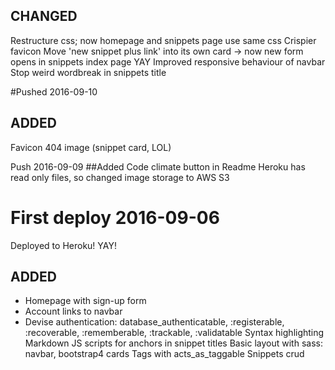 


## CHANGED
Restructure css; now homepage and snippets page use same css
Crispier favicon
Move 'new snippet plus link' into its own card -> now new form opens in snippets index page YAY
Improved responsive behaviour of navbar
Stop weird wordbreak in snippets title  

#Pushed 2016-09-10 
## ADDED
Favicon
404 image (snippet card, LOL)

Push 2016-09-09
##Added 
Code climate button in Readme
Heroku has read only files, so changed image storage to AWS S3 

# First deploy 2016-09-06
Deployed to Heroku! YAY!

## ADDED
- Homepage with sign-up form
- Account links to navbar
- Devise authentication: database_authenticatable, :registerable, :recoverable, :rememberable, :trackable, :validatable
Syntax highlighting
Markdown
JS scripts for anchors in snippet titles
Basic layout with sass: navbar, bootstrap4 cards
Tags with acts_as_taggable
Snippets crud
